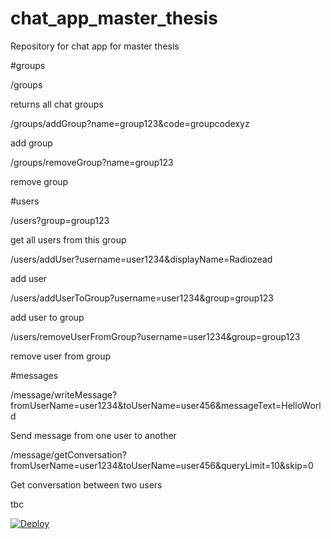 # chat_app_master_thesis
Repository for chat app for master thesis


#groups

/groups

returns all chat groups

/groups/addGroup?name=group123&code=groupcodexyz

add group

/groups/removeGroup?name=group123

remove group

#users

/users?group=group123

get all users from this group

/users/addUser?username=user1234&displayName=Radiozead

add user

/users/addUserToGroup?username=user1234&group=group123

add user to group

/users/removeUserFromGroup?username=user1234&group=group123

remove user from group

#messages

/message/writeMessage?fromUserName=user1234&toUserName=user456&messageText=HelloWorld

Send message from one user to another

/message/getConversation?fromUserName=user1234&toUserName=user456&queryLimit=10&skip=0

Get conversation between two users

tbc

[![Deploy](https://www.herokucdn.com/deploy/button.svg)](https://heroku.com/deploy)
